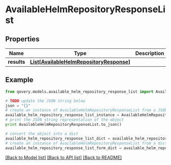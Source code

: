 # AvailableHelmRepositoryResponseList


## Properties
Name | Type | Description | Notes
------------ | ------------- | ------------- | -------------
**results** | [**List[AvailableHelmRepositoryResponse]**](AvailableHelmRepositoryResponse.md) |  | [optional] 

## Example

```python
from qovery.models.available_helm_repository_response_list import AvailableHelmRepositoryResponseList

# TODO update the JSON string below
json = "{}"
# create an instance of AvailableHelmRepositoryResponseList from a JSON string
available_helm_repository_response_list_instance = AvailableHelmRepositoryResponseList.from_json(json)
# print the JSON string representation of the object
print AvailableHelmRepositoryResponseList.to_json()

# convert the object into a dict
available_helm_repository_response_list_dict = available_helm_repository_response_list_instance.to_dict()
# create an instance of AvailableHelmRepositoryResponseList from a dict
available_helm_repository_response_list_form_dict = available_helm_repository_response_list.from_dict(available_helm_repository_response_list_dict)
```
[[Back to Model list]](../README.md#documentation-for-models) [[Back to API list]](../README.md#documentation-for-api-endpoints) [[Back to README]](../README.md)


